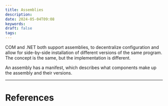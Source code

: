 ```yaml
---
title: Assemblies
description: 
date: 2024-05-04T09:08
keywords: 
draft: false
tags:
---
```

COM and .NET both support assemblies, to decentralize configuration and allow for side-by-side installation of different versions of the same program.  The concept is the same, but the implementation is different.

An assembly has a manifest, which describes what components make up the assembly and their versions.

---
# References
